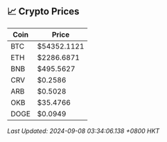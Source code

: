 ## 📈 Crypto Prices

| Coin | Price |
| ---- | ----- |
| BTC | $54352.1121 |
| ETH | $2286.6871 |
| BNB | $495.5627 |
| CRV | $0.2586 |
| ARB | $0.5028 |
| OKB | $35.4766 |
| DOGE | $0.0949 |

_Last Updated: 2024-09-08 03:34:06.138 +0800 HKT_
